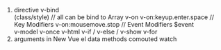 1. directive
	v-bind  
		(class/style)  // all can be bind to Array
	v-on
		v-on:keyup.enter.space   // Key Modifiers
		v-on:mousemove.stop      // Event Modifiers
		$event  
	v-model
	v-once
	v-html
	v-if / v-else / v-show 
	v-for
2. arguments in New Vue
	el
	data
	methods
	comouted
	watch